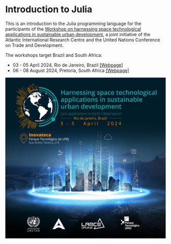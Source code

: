 # Introduction to Julia
This is an introduction to the Julia programming language for the participants of the [Workshop on harnessing space technological applications in sustainable urban development](https://unctad.org/project/harnessing-space-technological-applications-sustainable-urban-development), a joint initiative of the Atlantic International Research Centre and the United Nations Conference on Trade and Development.

The workshops target Brazil and South Africa:

* 03 - 05 April 2024, Rio de Janeiro, Brazil [[Webpage]](https://unctad.org/meeting/workshop-harnessing-space-technological-applications-sdgs)
* 06 - 08 August 2024, Pretoria, South Africa [[Webpage]](https://unctad.org/meeting/workshop-harnessing-space-technological-applications-sdgs-0)

![Workshop Banner](figures/Workshop_logo.jpg "Workshop Banner")
